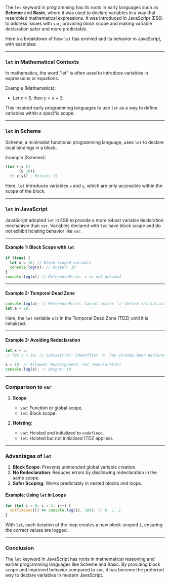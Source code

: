 The `let` keyword in programming has its roots in early languages such as **Scheme** and **Basic**, where it was used to declare variables in a way that resembled mathematical expressions. It was introduced in JavaScript (ES6) to address issues with `var`, providing block scope and making variable declaration safer and more predictable.

Here's a breakdown of how `let` has evolved and its behavior in JavaScript, with examples:

---

### **`let` in Mathematical Contexts**
In mathematics, the word "let" is often used to introduce variables in expressions or equations.

Example (Mathematics):
- *Let x = 5, then y = x + 3.*

This inspired early programming languages to use `let` as a way to define variables within a specific scope.

---

### **`let` in Scheme**
Scheme, a minimalist functional programming language, uses `let` to declare local bindings in a block.

Example (Scheme):
```scheme
(let ((x 5)
      (y 10))
  (+ x y)) ; Returns 15
```
Here, `let` introduces variables `x` and `y`, which are only accessible within the scope of the block.

---

### **`let` in JavaScript**
JavaScript adopted `let` in ES6 to provide a more robust variable declaration mechanism than `var`. Variables declared with `let` have block scope and do not exhibit hoisting behavior like `var`.

---

#### **Example 1: Block Scope with `let`**
```javascript
if (true) {
  let x = 10; // Block-scoped variable
  console.log(x); // Output: 10
}
console.log(x); // ReferenceError: x is not defined
```

---

#### **Example 2: Temporal Dead Zone**
```javascript
console.log(a); // ReferenceError: Cannot access 'a' before initialization
let a = 20;
```
Here, the `let` variable `a` is in the Temporal Dead Zone (TDZ) until it is initialized.

---

#### **Example 3: Avoiding Redeclaration**
```javascript
let x = 5;
// let x = 10; // SyntaxError: Identifier 'x' has already been declared

x = 10; // Allowed: Reassignment, not redeclaration
console.log(x); // Output: 10
```

---

### **Comparison to `var`**
1. **Scope**:
   - `var`: Function or global scope.
   - `let`: Block scope.

2. **Hoisting**:
   - `var`: Hoisted and initialized to `undefined`.
   - `let`: Hoisted but not initialized (TDZ applies).

---

### **Advantages of `let`**
1. **Block Scope**: Prevents unintended global variable creation.
2. **No Redeclaration**: Reduces errors by disallowing redeclaration in the same scope.
3. **Safer Scoping**: Works predictably in nested blocks and loops.

#### Example: Using `let` in Loops
```javascript
for (let i = 0; i < 3; i++) {
  setTimeout(() => console.log(i), 100); // 0, 1, 2
}
```
With `let`, each iteration of the loop creates a new block-scoped `i`, ensuring the correct values are logged.

---

### **Conclusion**
The `let` keyword in JavaScript has roots in mathematical reasoning and earlier programming languages like Scheme and Basic. By providing block scope and improved behavior compared to `var`, it has become the preferred way to declare variables in modern JavaScript.